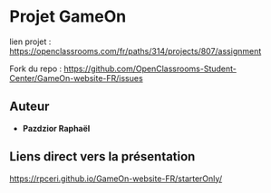 # Projet GameOn

lien projet  :
https://openclassrooms.com/fr/paths/314/projects/807/assignment

Fork du repo :
https://github.com/OpenClassrooms-Student-Center/GameOn-website-FR/issues

## Auteur

* **Pazdzior Raphaël** 

## Liens direct vers la présentation

https://rpceri.github.io/GameOn-website-FR/starterOnly/

